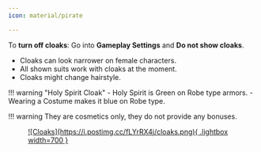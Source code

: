 ```yaml
---
icon: material/pirate

---
```

To **turn off cloaks**: Go into **Gameplay Settings** and **Do not show cloaks**.

- Cloaks can look narrower on female characters.
- All shown suits work with cloaks at the moment.
- Cloaks might change hairstyle.

!!! warning "Holy Spirit Cloak"
    - Holy Spirit is Green on Robe type armors.
    - Wearing a Costume makes it blue on Robe type.

!!! warning
    They are cosmetics only, they do not provide any bonuses.

<figure markdown="1">

<a href="https://postimg.cc/fLYrRX4j"> 
![Cloaks](https://i.postimg.cc/fLYrRX4j/cloaks.png){ .lightbox width=700 }
</a>

</figure>